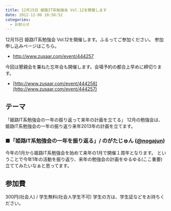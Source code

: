 ```yaml
---
title: 12月15日 姫路IT系勉強会 Vol.12を開催します
date: 2012-12-06 10:58:52
categories:
  - お知らせ
---
```


12月15日 姫路IT系勉強会 Vol.12を開催します。ふるってご参加ください。
参加申し込みページはこちら。

-   <http://www.zusaar.com/event/444257>

今回は懇親会を兼ねた忘年会も開催します。会場予約の都合上早めに締切ります。

-   [http://www.zusaar.com/event/444258](http://www.zusaar.com/event/444257)

## テーマ

「姫路IT系勉強会の一年の振り返って来年の計画を立てる」
12月の勉強会は、姫路IT系勉強会の一年の振り返り来年2013年の計画を立てます。

### ■「姫路IT系勉強会の一年を振り返る」/ のがたじゅん ([@nogajun](https://twitter.com/nogajun))

今年の1月から姫路IT系勉強会を始めて来年の1月で開催１周年となります。 ということで今年1年の活動を振り返り、来年の勉強会の計画をゆるゆる(ここ重要)立ててみたいなぁと思ってます。

## 参加費

300円(社会人) / 学生無料(社会人学生不可)
学生の方は、学生証などをお持ちください。
